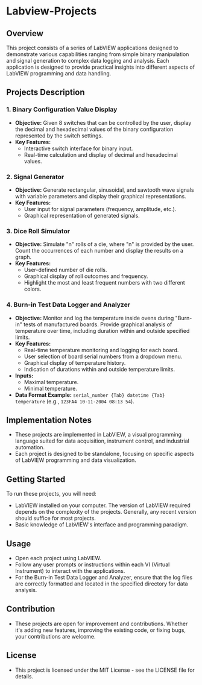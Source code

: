 # Labview-Projects

## Overview

This project consists of a series of LabVIEW applications designed to demonstrate various capabilities ranging from simple binary manipulation and signal generation to complex data logging and analysis. Each application is designed to provide practical insights into different aspects of LabVIEW programming and data handling.

## Projects Description

### 1. Binary Configuration Value Display

- **Objective:** Given 8 switches that can be controlled by the user, display the decimal and hexadecimal values of the binary configuration represented by the switch settings.
- **Key Features:**
  - Interactive switch interface for binary input.
  - Real-time calculation and display of decimal and hexadecimal values.

### 2. Signal Generator

- **Objective:** Generate rectangular, sinusoidal, and sawtooth wave signals with variable parameters and display their graphical representations.
- **Key Features:**
  - User input for signal parameters (frequency, amplitude, etc.).
  - Graphical representation of generated signals.

### 3. Dice Roll Simulator

- **Objective:** Simulate "n" rolls of a die, where "n" is provided by the user. Count the occurrences of each number and display the results on a graph.
- **Key Features:**
  - User-defined number of die rolls.
  - Graphical display of roll outcomes and frequency.
  - Highlight the most and least frequent numbers with two different colors.

### 4. Burn-in Test Data Logger and Analyzer

- **Objective:** Monitor and log the temperature inside ovens during "Burn-in" tests of manufactured boards. Provide graphical analysis of temperature over time, including duration within and outside specified limits.
- **Key Features:**
  - Real-time temperature monitoring and logging for each board.
  - User selection of board serial numbers from a dropdown menu.
  - Graphical display of temperature history.
  - Indication of durations within and outside temperature limits.
- **Inputs:**
  - Maximal temperature.
  - Minimal temperature.
- **Data Format Example:** `serial_number {Tab} datetime {Tab} temperature` (e.g., `123FA4 10-11-2004 08:13 54`).

## Implementation Notes

- These projects are implemented in LabVIEW, a visual programming language suited for data acquisition, instrument control, and industrial automation.
- Each project is designed to be standalone, focusing on specific aspects of LabVIEW programming and data visualization.

## Getting Started

To run these projects, you will need:
- LabVIEW installed on your computer. The version of LabVIEW required depends on the complexity of the projects. Generally, any recent version should suffice for most projects.
- Basic knowledge of LabVIEW's interface and programming paradigm.

## Usage

- Open each project using LabVIEW.
- Follow any user prompts or instructions within each VI (Virtual Instrument) to interact with the applications.
- For the Burn-in Test Data Logger and Analyzer, ensure that the log files are correctly formatted and located in the specified directory for data analysis.

## Contribution

- These projects are open for improvement and contributions. Whether it's adding new features, improving the existing code, or fixing bugs, your contributions are welcome.

## License

- This project is licensed under the MIT License - see the LICENSE file for details.

